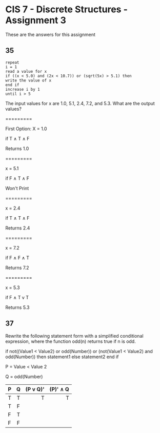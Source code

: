 # CIS 7 - Discrete Structures - Assignment 3
These are the answers for this assignment

## 35

  	repeat
    i = 1
    read a value for x
    if ((x < 5.0) and (2x < 10.7)) or (sqrt(5x) > 5.1) then
    write the value of x
    end if
    increase i by 1
    until i > 5

The input values for x are 1.0, 5.1, 2.4, 7.2, and 5.3. What are the output values?

=========


First Option: X = 1.0

if T ∧ T ∧ F

Returns 1.0

=========

x = 5.1

if F ∧ T ∧ F

Won't Print

=========

x = 2.4

if T ∧ T ∧ F

Returns 2.4

=========

x = 7.2

if F ∧ F ∧ T
 
Returns 7.2

=========

x = 5.3

if F ∧ T v T

Returns 5.3

## 37

Rewrite the following statement form with a simplified conditional expression, where the function odd(n) returns true if n is odd.

if not((Value1 < Value2) or odd(Number))
or (not(Value1 < Value2) and odd(Number)) then
statement1
else
statement2
end if

P = Value < Value 2

Q = odd(Number)

| P | Q | (P v Q)'  | (P)' ∧ Q | 
| - |:-:| -----:| ---:|
| T | T | T | T|
| T | F |	|  |
| F | T | |	|  |
| F | F | | |  |

